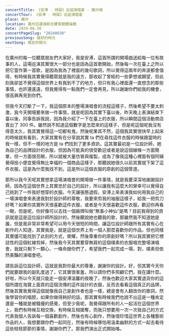 ```yaml
---
concertTitle: 《安溥 · 時寐》巡迴演唱會 - 廣州場
concertTour: 《安溥 · 時寐》巡迴演唱會
place: 廣州
location: 廣州亞運城綜合體育館體操館
date: 2024-06-30
concertPageSlug: "20240630"
previousSong: 最好的時光
nextSong: 瘋狂的陽光
---
```

在廣州的每一位聽眾朋友們大家好，我是安溥，這首所謂的開場曲送給每一位有故事的人，這場巡演其實很大一部分也是因為這首歌開始，然後每一次在臺上之所以把它當作第一首歌，是因為我為了裡面的幾句歌詞，所以覺得這兩年的奔波都會值得，有時候我其實覺得聽眾就是我的遠方，那收起了曾經的一些夢想或願望，但此刻我卻並不覺得這個世界上有我到不了的地方，但只有我心裡面還一直想念的那些事情，也許還遙遠，但我覺得有一點我們一定會再見，所以謝謝你們給我的機會，很高興再見到你們。

但我今天打斷了一下，我這個原本的整場演唱會的流程這樣子，然後希望不要太刺激，我今天開場要來做一件事情，就是呢因為其實下臺以後，昨天晚上表演結束下臺以後，同事告訴我說，因為我介紹了一下在臺上的衣服，所以瞬間這個活動商店賣出了 300 件。雖然說不知道這個數字是怎麼來的這樣子，但是呢這個呢我沒有得意太久，我其實覺得這一切都有鬼，然後呢果其不然，這個我其實很快早上起床的時候就有看到，大家其實有在分享說其實 ta 們在尋找這件衣服的時候跟當時的我一樣，但不一樣的地方是 ta 們找到了更多資訊，這其實最初是一位設計師，她為自己的品牌設計的衣服，但因為可能真的很受歡迎或者是說這個線條一方面簡單，但一方面很亮眼，所以就被大量仿冒與複製，成為了像我這種心裡面有個阿姨覺得撿小便宜覺得無比幸福的一個商品這樣子，那聽說她很久以前其實就下架了這件衣服，這是為什麼我找不到，這是所以這個衣服的原創的這個管道。

那所以我今天呢其實想拿這場演唱會的開場做一件事情，就是我要深深地謝謝設計師，因為在這個世界上其實忠於自己的設計，所以讓我有這麼大的榮幸可以覺得自己挑到了一件我好想穿的衣服。今天讓張懸退假，安溥上來表演我如何用我自己的一場演唱會來表達我對於設計師的尊敬，我要來剪我的袖服這樣子，給我一把剪刀好嗎？如果你其實昨天很喜歡這件衣服，或者是今天很喜歡這件衣服，歡迎你再看一眼，但是呢，你好像可以去找一個廠牌叫做“無事小神仙”是嗎？目前我得到的資訊就是這是這位設計師所設計的，然後聽說她也聽我的歌，那雖然我不知道她是誰，但是我非常非常希望可以用今天很短的時間，讓這位設計師跟所有其實有心在創作的人知道，其實我是，就是這個世界上有一個人那麼喜歡你的作品，但也同樣其實儘可能找到了此刻的方式，榮耀，然後尊重你的原創好嗎？所以我其實把它標誌性的這個紅線剪掉，然後我今天其實要穿無肩的這個樸素的衣服唱完整場演唱會，我就只剩下一顆心、一條命跟你們了，希望我們一起完成一場，對，樸素但依然美豔的演唱會吧。

請告訴這位設計師，這就是我對你最大的尊重，謝謝你的設計。好，但其實今天你們就要跟我的副乳度過了，它其實很害羞，所以請你們多照顧它們，我在講什麼。好啦，所以今天就只能走一個安溥溫馨的夜晚了，然後也歡迎大家其實退貨你的這個所謂在淘寶上面買的這個流傳的這件設計的衣服，反而去看看這個真正的品牌，然後其實我覺得這個就像我自己是創作者也是一樣，總是會有人翻改你的歌詞，然後學習你的唱腔，如果你做得夠好的話，那其實有時候我們也說不出這是一種肯定還是一種就是被騷擾的感覺，但至少我呢，我覺得跟所有的人一起活在這個世界上，我們有時候互相交換，有時候互相搶奪，而我只想要用一次一次我自己的方式代表我個人告訴每一個喜歡創作，然後也有心創作，然後很珍惜這世界上各種藝術作品的人，我想要跟你們一起同在，然後有時候哪怕用溫柔幽默的方式一起去看待這些枝枝節節的事情，謝謝你們了。那我們演出正式開始咯。